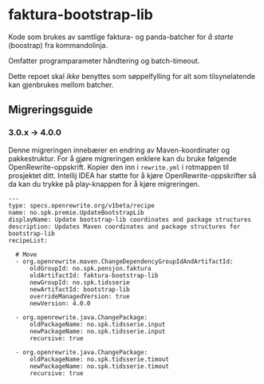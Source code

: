 # faktura-bootstrap-lib

Kode som brukes av samtlige faktura- og panda-batcher for *å starte* (boostrap) fra kommandolinja.

Omfatter programparameter håndtering og batch-timeout.

Dette repoet skal *ikke* benyttes som søppelfylling for alt som tilsynelatende kan gjenbrukes mellom batcher.

## Migreringsguide

### 3.0.x -> 4.0.0
Denne migreringen innebærer en endring av Maven-koordinater og pakkestruktur.
For å gjøre migreringen enklere kan du bruke følgende OpenRewrite-oppskrift.
Kopier den inn i `rewrite.yml` i rotmappen til prosjektet ditt. 
Intellij IDEA har støtte for å kjøre OpenRewrite-oppskrifter så da kan du trykke på play-knappen for å kjøre migreringen.

```
---
type: specs.openrewrite.org/v1beta/recipe
name: no.spk.premie.UpdateBootstrapLib
displayName: Update bootstrap-lib coordinates and package structures
description: Updates Maven coordinates and package structures for bootstrap-lib
recipeList:

  # Move     
  - org.openrewrite.maven.ChangeDependencyGroupIdAndArtifactId:
      oldGroupId: no.spk.pensjon.faktura
      oldArtifactId: faktura-bootstrap-lib
      newGroupId: no.spk.tidsserie
      newArtifactId: bootstrap-lib
      overrideManagedVersion: true
      newVersion: 4.0.0

  - org.openrewrite.java.ChangePackage:
      oldPackageName: no.spk.tidsserie.input
      newPackageName: no.spk.tidsserie.input
      recursive: true
      
  - org.openrewrite.java.ChangePackage:
      oldPackageName: no.spk.tidsserie.timout
      newPackageName: no.spk.tidsserie.timout
      recursive: true
      
```
